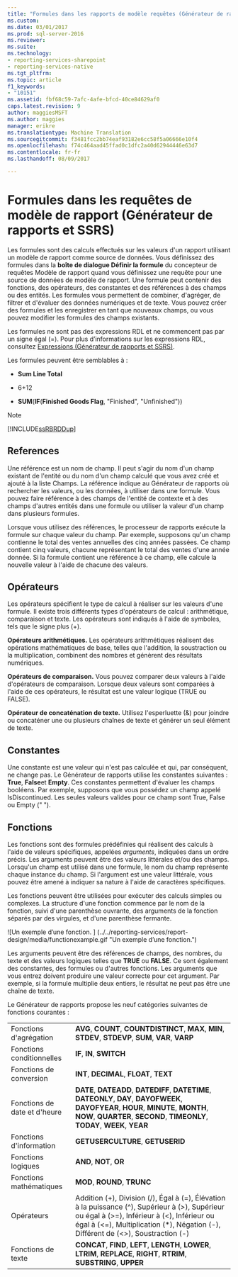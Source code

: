 ```yaml
---
title: "Formules dans les rapports de modèle requêtes (Générateur de rapports et SSRS) | Documents Microsoft"
ms.custom: 
ms.date: 03/01/2017
ms.prod: sql-server-2016
ms.reviewer: 
ms.suite: 
ms.technology:
- reporting-services-sharepoint
- reporting-services-native
ms.tgt_pltfrm: 
ms.topic: article
f1_keywords:
- "10151"
ms.assetid: fbf68c59-7afc-4afe-bfcd-40ce84629af0
caps.latest.revision: 9
author: maggiesMSFT
ms.author: maggies
manager: erikre
ms.translationtype: Machine Translation
ms.sourcegitcommit: f3481fcc2bb74eaf93182e6cc58f5a06666e10f4
ms.openlocfilehash: f74c464aad45ffad0c1dfc2a40d62944446e63d7
ms.contentlocale: fr-fr
ms.lasthandoff: 08/09/2017

---
```

# <a name="formulas-in-report-model-queries-report-builder-and-ssrs"></a>Formules dans les requêtes de modèle de rapport (Générateur de rapports et SSRS)
  Les formules sont des calculs effectués sur les valeurs d'un rapport utilisant un modèle de rapport comme source de données. Vous définissez des formules dans la **boîte de dialogue Définir la formule** du concepteur de requêtes Modèle de rapport quand vous définissez une requête pour une source de données de modèle de rapport. Une formule peut contenir des fonctions, des opérateurs, des constantes et des références à des champs ou des entités. Les formules vous permettent de combiner, d'agréger, de filtrer et d'évaluer des données numériques et de texte. Vous pouvez créer des formules et les enregistrer en tant que nouveaux champs, ou vous pouvez modifier les formules des champs existants.  
  
 Les formules ne sont pas des expressions RDL et ne commencent pas par un signe égal (=). Pour plus d’informations sur les expressions RDL, consultez [Expressions &#40;Générateur de rapports et SSRS&#41;](../../reporting-services/report-design/expressions-report-builder-and-ssrs.md).  
  
 Les formules peuvent être semblables à :  
  
-   **Sum Line Total**  
  
-   6+12  
  
-   **SUM**(**IF**(**Finished Goods Flag**, "Finished", "Unfinished"))  
  
> [!NOTE]  
>  [!INCLUDE[ssRBRDDup](../../includes/ssrbrddup-md.md)]  
  
## <a name="references"></a>References  
 Une référence est un nom de champ. Il peut s'agir du nom d'un champ existant de l'entité ou du nom d'un champ calculé que vous avez créé et ajouté à la liste Champs. La référence indique au Générateur de rapports où rechercher les valeurs, ou les données, à utiliser dans une formule. Vous pouvez faire référence à des champs de l'entité de contexte et à des champs d'autres entités dans une formule ou utiliser la valeur d'un champ dans plusieurs formules.  
  
 Lorsque vous utilisez des références, le processeur de rapports exécute la formule sur chaque valeur du champ. Par exemple, supposons qu'un champ contienne le total des ventes annuelles des cinq années passées. Ce champ contient cinq valeurs, chacune représentant le total des ventes d'une année donnée. Si la formule contient une référence à ce champ, elle calcule la nouvelle valeur à l'aide de chacune des valeurs.  
  
## <a name="operators"></a>Opérateurs  
 Les opérateurs spécifient le type de calcul à réaliser sur les valeurs d'une formule. Il existe trois différents types d'opérateurs de calcul : arithmétique, comparaison et texte. Les opérateurs sont indiqués à l'aide de symboles, tels que le signe plus (+).  
  
 **Opérateurs arithmétiques.** Les opérateurs arithmétiques réalisent des opérations mathématiques de base, telles que l'addition, la soustraction ou la multiplication, combinent des nombres et génèrent des résultats numériques.  
  
 **Opérateurs de comparaison.** Vous pouvez comparer deux valeurs à l'aide d'opérateurs de comparaison. Lorsque deux valeurs sont comparées à l'aide de ces opérateurs, le résultat est une valeur logique (TRUE ou FALSE).  
  
 **Opérateur de concaténation de texte.** Utilisez l'esperluette (&) pour joindre ou concaténer une ou plusieurs chaînes de texte et générer un seul élément de texte.  
  
##  <a name="Constants"></a> Constantes  
 Une constante est une valeur qui n'est pas calculée et qui, par conséquent, ne change pas. Le Générateur de rapports utilise les constantes suivantes : **True**, **False**et **Empty**. Ces constantes permettent d'évaluer les champs booléens. Par exemple, supposons que vous possédez un champ appelé IsDiscontinued. Les seules valeurs valides pour ce champ sont True, False ou Empty (" ").  
  
##  <a name="Functions"></a> Fonctions  
 Les fonctions sont des formules prédéfinies qui réalisent des calculs à l'aide de valeurs spécifiques, appelées *arguments*, indiquées dans un ordre précis. Les arguments peuvent être des valeurs littérales et/ou des champs. Lorsqu'un champ est utilisé dans une formule, le nom du champ représente chaque instance du champ. Si l'argument est une valeur littérale, vous pouvez être amené à indiquer sa nature à l'aide de caractères spécifiques.  
  
 Les fonctions peuvent être utilisées pour exécuter des calculs simples ou complexes. La structure d'une fonction commence par le nom de la fonction, suivi d'une parenthèse ouvrante, des arguments de la fonction séparés par des virgules, et d'une parenthèse fermante.  
  
 ![Un exemple d’une fonction. ] (../../reporting-services/report-design/media/functionexample.gif "Un exemple d’une fonction.")  
  
 Les arguments peuvent être des références de champs, des nombres, du texte et des valeurs logiques telles que **TRUE** ou **FALSE**. Ce sont également des constantes, des formules ou d'autres fonctions. Les arguments que vous entrez doivent produire une valeur correcte pour cet argument. Par exemple, si la formule multiplie deux entiers, le résultat ne peut pas être une chaîne de texte.  
  
 Le Générateur de rapports propose les neuf catégories suivantes de fonctions courantes :  
  
|||  
|-|-|  
|Fonctions d'agrégation|**AVG**, **COUNT**, **COUNTDISTINCT**, **MAX**, **MIN**, **STDEV**, **STDEVP**, **SUM**, **VAR**, **VARP**|  
|Fonctions conditionnelles|**IF**, **IN**, **SWITCH**|  
|Fonctions de conversion|**INT**, **DECIMAL**, **FLOAT**, **TEXT**|  
|Fonctions de date et d'heure|**DATE**, **DATEADD**, **DATEDIFF**, **DATETIME**, **DATEONLY**, **DAY**, **DAYOFWEEK**, **DAYOFYEAR**, **HOUR**, **MINUTE**, **MONTH**, **NOW**, **QUARTER**, **SECOND**, **TIMEONLY**, **TODAY**, **WEEK**, **YEAR**|  
|Fonctions d'information|**GETUSERCULTURE**, **GETUSERID**|  
|Fonctions logiques|**AND**, **NOT**, **OR**|  
|Fonctions mathématiques|**MOD**, **ROUND**, **TRUNC**|  
|Opérateurs|Addition (+), Division (/), Égal à (=), Élévation à la puissance (^), Supérieur à (>), Supérieur ou égal à (>=), Inférieur à (<), Inférieur ou égal à (<=), Multiplication (*), Négation (-), Différent de (<>), Soustraction (-)|  
|Fonctions de texte|**CONCAT**, **FIND**, **LEFT**, **LENGTH**, **LOWER**, **LTRIM**, **REPLACE**, **RIGHT**, **RTRIM**, **SUBSTRING**, **UPPER**|  
  
  
